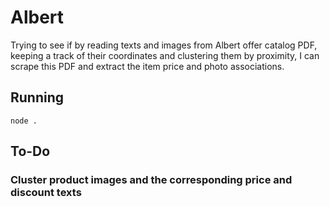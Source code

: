 # Albert

Trying to see if by reading texts and images from Albert offer catalog PDF,
keeping a track of their coordinates and clustering them by proximity, I can
scrape this PDF and extract the item price and photo associations.

## Running

`node .`

## To-Do

### Cluster product images and the corresponding price and discount texts
